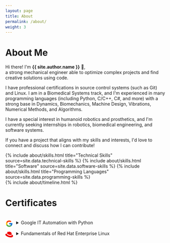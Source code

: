 ```yaml
---
layout: page
title: About
permalink: /about/
weight: 3
---
```


# **About Me**

Hi there! I'm **{{ site.author.name }}** :wave:,<br>
a strong mechanical engineer able to optimize complex projects and find creative solutions using code.

I have professional certifications in source control systems (such as Git) and Linux. I am in a Biomedical Systems track, and I'm experienced in many programming languages (including Python, C/C++, C#, and more) with a strong base in Dynamics, Biomechanics, Machine Design, Vibrations, Numerical Methods, and Algorithms.

I have a special interest in humanoid robotics and prosthetics, and I'm currently seeking internships in robotics, biomedical engineering, and software systems.

If you have a project that aligns with my skills and interests, I'd love to connect and discuss how I can contribute!

<div class="row">
{% include about/skills.html title="Technical Skills" source=site.data.technical-skills %}
{% include about/skills.html title="Software" source=site.data.software-skills %}
{% include about/skills.html title="Programming Languages" source=site.data.programming-skills %}
</div>

<div class="row">
{% include about/timeline.html %}
</div>

# Certificates

<br>
<img src="/images/SimpleIcons/google-color.svg" width="24px" align="left" style="margin-right: 10px;">
<details>
<summary>Google IT Automation with Python</summary>

<img src="/images/Certificates/Google_IT_Automation_with_Python_Certificate.jpg" />

<a href="https://coursera.org/verify/professional-cert/QT52LJDY6J4M">Verify the certificate here</a>

</details>
<br>
<img src="/images/SimpleIcons/redhat-color.svg" width="24px" align="left" style="margin-right: 10px;">
<details>

<summary>Fundamentals of Red Hat Enterprise Linux</summary>

<img src="/images/Certificates/Certificate RH066x.png" />

<a href="https://courses.edx.org/certificates/39c9f5e6ef21494e885b65a36ae47ec1">Verify the certificate here</a>

</details>
